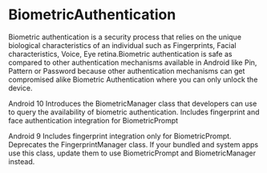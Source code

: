 # BiometricAuthentication
Biometric authentication is a security process that relies on the unique biological characteristics of an individual such as Fingerprints, Facial characteristics, Voice, Eye retina.Biometric authentication is safe as compared to other authentication mechanisms available in Android like Pin, Pattern or Password because other authentication mechanisms can get compromised alike Biometric Authentication where you can only unlock the device.

Android 10 Introduces the BiometricManager class that developers can use to query the availability of biometric authentication.
Includes fingerprint and face authentication integration for BiometricPrompt

Android 9 Includes fingerprint integration only for BiometricPrompt.
Deprecates the FingerprintManager class. If your bundled and system apps use this class, update them to use BiometricPrompt and BiometricManager instead.


